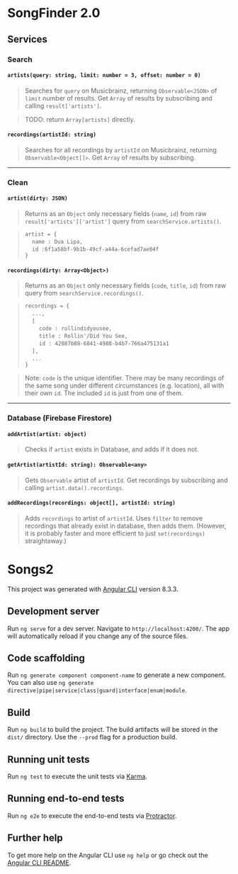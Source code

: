 # SongFinder 2.0

## Services

### Search

#### `artists(query: string, limit: number = 3, offset: number = 0)`

> Searches for `query` on Musicbrainz, returning `Observable<JSON>` of `limit` number of results. Get `Array` of results by subscribing and calling `result['artists']`.

> TODO: return `Array[artists]` directly.

#### `recordings(artistId: string)`

> Searches for all recordings by `artistId` on Musicbrainz, returning `Observable<Object[]>`. Get `Array` of results by subscribing.

---

### Clean

#### `artist(dirty: JSON)`

> Returns as an `Object` only necessary fields (`name`, `id`) from raw `result['artists']['artist']` query from `searchService.artists()`.

> `artist = { `  
&nbsp; &nbsp; `name : Dua Lipa,`  
&nbsp; &nbsp; `id :6f1a58bf-9b1b-49cf-a44a-6cefad7ae04f`  
`}`

#### `recordings(dirty: Array<Object>)`

> Returns as an `Object` only necessary fields (`code`, `title`, `id`) from raw query from `searchService.recordings()`.

> `recordings = {`  
&nbsp; &nbsp; `...,`    
&nbsp; &nbsp; `[`  
&nbsp; &nbsp; &nbsp; &nbsp; `code : rollindidyousee,`  
&nbsp; &nbsp; &nbsp; &nbsp; `title : Rollin'/Did You See,`  
&nbsp; &nbsp; &nbsp; &nbsp; `id : 42087b88-6841-4988-b4b7-766a475131a1`  
&nbsp; &nbsp; `],`  
&nbsp; &nbsp; `...`  
`}`

> Note: `code` is the unique identifier. There may be many recordings of the same song under different circumstances (e.g. location), all with their own `id`. The included `id` is just from one of them.

---

### Database (Firebase Firestore)

#### `addArtist(artist: object)`

> Checks if `artist` exists in Database, and adds if it does not.

#### `getArtist(artistId: string): Observable<any>`

> Gets `Observable` artist of `artistId`. Get recordings by subscribing and calling `artist.data().recordings`.

#### `addRecordings(recordings: object[], artistId: string)`

> Adds `recordings` to artist of `artistId`. Uses `filter` to remove recordings that already exist in database, then adds them. (However, it is probably faster and more efficient to just `set(recordings)` straightaway.)


# Songs2

This project was generated with [Angular CLI](https://github.com/angular/angular-cli) version 8.3.3.

## Development server

Run `ng serve` for a dev server. Navigate to `http://localhost:4200/`. The app will automatically reload if you change any of the source files.

## Code scaffolding

Run `ng generate component component-name` to generate a new component. You can also use `ng generate directive|pipe|service|class|guard|interface|enum|module`.

## Build

Run `ng build` to build the project. The build artifacts will be stored in the `dist/` directory. Use the `--prod` flag for a production build.

## Running unit tests

Run `ng test` to execute the unit tests via [Karma](https://karma-runner.github.io).

## Running end-to-end tests

Run `ng e2e` to execute the end-to-end tests via [Protractor](http://www.protractortest.org/).

## Further help

To get more help on the Angular CLI use `ng help` or go check out the [Angular CLI README](https://github.com/angular/angular-cli/blob/master/README.md).
